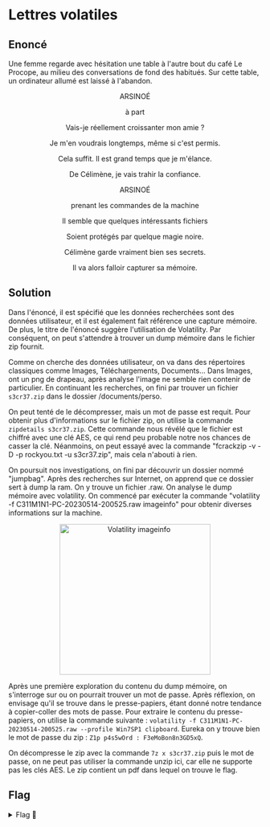 # Lettres volatiles

## Enoncé
Une femme regarde avec hésitation une table à l'autre bout du café Le Procope, au milieu des conversations de fond des habitués. Sur cette table, un ordinateur allumé est laissé à l'abandon.

<p align="center"> ARSINOÉ </p>

<p align="center"> à part </p>

<p align="center"> Vais-je réellement croissanter mon amie ? </p>

<p align="center"> Je m'en voudrais longtemps, même si c'est permis. </p>

<p align="center"> Cela suffit. Il est grand temps que je m'élance. </p>

<p align="center"> De Célimène, je vais trahir la confiance. </p>

<p align="center"> ARSINOÉ </p>

<p align="center"> prenant les commandes de la machine </p>

<p align="center"> Il semble que quelques intéressants fichiers </p>

<p align="center"> Soient protégés par quelque magie noire. </p>

<p align="center"> Célimène garde vraiment bien ses secrets. </p>

<p align="center"> Il va alors falloir capturer sa mémoire. </p>



## Solution

Dans l'énoncé, il est spécifié que les données recherchées sont des données utilisateur, et il est également fait référence une capture mémoire. De plus, le titre de l'énoncé suggère l'utilisation de Volatility. Par conséquent, on peut s'attendre à trouver un dump mémoire dans le fichier zip fournit.

Comme on cherche des données utilisateur, on va dans des répertoires classiques comme Images, Téléchargements, Documents...
Dans Images, ont un png de drapeau, après analyse l'image ne semble rien contenir de particulier.
En continuant les recherches, on fini par trouver un fichier `s3cr37.zip` dans le dossier /documents/perso.

On peut tenté de le décompresser, mais un mot de passe est requit. Pour obtenir plus d'informations sur le fichier zip, on utilise la commande `zipdetails s3cr37.zip`. Cette commande nous révélé que le fichier est chiffré avec une clé AES, ce qui rend peu probable notre nos chances de casser la clé. Néanmoins, on peut essayé avec la commande "fcrackzip -v -D -p rockyou.txt -u s3cr37.zip", mais cela n'abouti à rien. 

On poursuit nos investigations, on fini par découvrir un dossier nommé "jumpbag". Après des recherches sur Internet, on apprend que ce dossier sert à dump la ram. On y trouve un fichier .raw. On analyse le dump mémoire avec volatility. On commencé par exécuter la commande "volatility -f C311M1N1-PC-20230514-200525.raw imageinfo" pour obtenir diverses informations sur la machine.

<p align="center"><img src="" alt="Volatility imageinfo" width="300"></p>

Après une première exploration du contenu du dump mémoire, on s'interroge sur ou on pourrait trouver un mot de passe. Après réflexion, on envisage qu'il se trouve dans le presse-papiers, étant donné notre tendance à copier-coller des mots de passe. Pour extraire le contenu du presse-papiers, on utilise la commande suivante : `volatility -f C311M1N1-PC-20230514-200525.raw --profile Win7SP1 clipboard`. Eureka on y trouve bien le mot de passe du zip : `Z1p p4s5wOrd : F3eMoBon8n3GD5xQ`.

On décompresse le zip avec la commande `7z x s3cr37.zip` puis le mot de passe, on ne peut pas utiliser la commande unzip ici, car elle ne supporte pas les clés AES.
Le zip contient un pdf dans lequel on trouve le flag.

## Flag

<details>
<summary> Flag 🚩</summary>

```
404CTF{V0147i1I7y_W1Ll_N3v3r_Wr8_loV3_l3ttEr5}
```